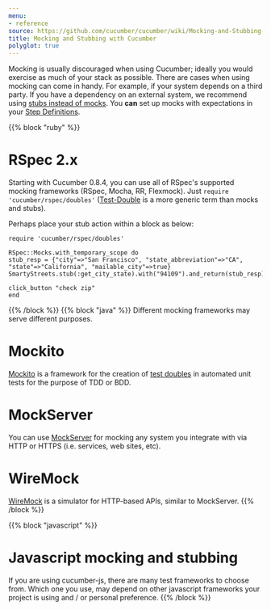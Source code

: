 ```yaml
---
menu:
- reference
source: https://github.com/cucumber/cucumber/wiki/Mocking-and-Stubbing-with-Cucumber/
title: Mocking and Stubbing with Cucumber
polyglot: true
---
```


Mocking is usually discouraged when using Cucumber; ideally you would exercise as much of your stack as possible.
There are cases when using mocking can come in handy. For example, if your system depends on a third party.
If you have a dependency on an external system, we recommend using [stubs instead of mocks](http://martinfowler.com/articles/mocksArentStubs.html).
You **can** set up mocks with expectations in your [Step Definitions](/step-definitions/).

{{% block "ruby" %}}
# RSpec 2.x

Starting with Cucumber 0.8.4, you can use all of RSpec's supported mocking frameworks (RSpec, Mocha, RR, Flexmock). 
Just `require 'cucumber/rspec/doubles'` ([Test-Double](http://www.martinfowler.com/bliki/TestDouble.html) is a more generic term than mocks and stubs).

Perhaps place your stub action within a block as below:

```
require 'cucumber/rspec/doubles'

RSpec::Mocks.with_temporary_scope do
stub_resp = {"city"=>"San Francisco", "state_abbreviation"=>"CA", "state"=>"California", "mailable_city"=>true}
SmartyStreets.stub(:get_city_state).with("94109").and_return(stub_resp)

click_button "check zip"
end
```

{{% /block %}}
{{% block "java" %}}
Different mocking frameworks may serve different purposes.

# Mockito
[Mockito](http://mockito.org) is a framework for the creation of [test doubles](http://www.martinfowler.com/bliki/TestDouble.html) in automated unit tests for the purpose of TDD or BDD.

# MockServer
You can use [MockServer](http://www.mock-server.com/) for mocking any system you integrate with via HTTP or HTTPS (i.e. services, web sites, etc).

# WireMock
[WireMock](http://wiremock.org/) is a simulator for HTTP-based APIs, similar to MockServer.
{{% /block %}}

{{% block "javascript" %}}
# Javascript mocking and stubbing
If you are using cucumber-js, there are many test frameworks to choose from.
Which one you use, may depend on other javascript frameworks your project is using and / or personal preference.
{{% /block %}}
